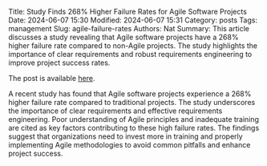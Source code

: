 Title: Study Finds 268% Higher Failure Rates for Agile Software Projects
Date: 2024-06-07 15:30
Modified: 2024-06-07 15:31
Category: posts
Tags: management
Slug: agile-failure-rates
Authors: Nat
Summary: This article discusses a study revealing that Agile software projects have a 268% higher failure rate compared to non-Agile projects. The study highlights the importance of clear requirements and robust requirements engineering to improve project success rates.

The post is available [here](https://www.theregister.com/2024/06/05/agile_failure_rates).

A recent study has found that Agile software projects experience a 268% higher
failure rate compared to traditional projects. The study underscores the
importance of clear requirements and effective requirements engineering. Poor
understanding of Agile principles and inadequate training are cited as key
factors contributing to these high failure rates. The findings suggest that
organizations need to invest more in training and properly implementing Agile
methodologies to avoid common pitfalls and enhance project success.


